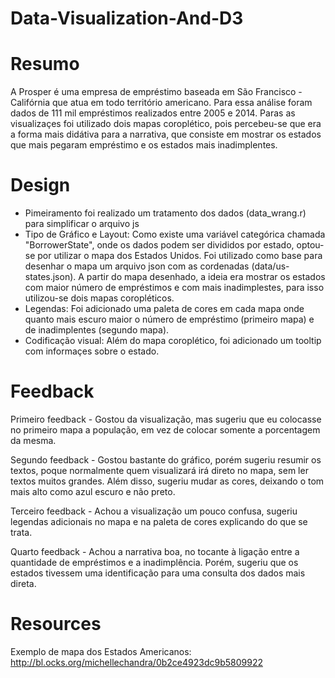 # Data-Visualization-And-D3

# Resumo
A Prosper é uma empresa de empréstimo baseada em São Francisco - Califórnia que atua em todo território americano. 
Para essa análise foram dados de 111 mil empréstimos realizados entre 2005 e 2014. Paras as visualizaçes foi utilizado
dois mapas coroplético, pois percebeu-se que era a forma mais didátiva para a narrativa, que consiste em mostrar os estados que mais pegaram empréstimo e os estados mais inadimplentes. 

# Design
- Pimeiramento foi realizado um tratamento dos dados (data_wrang.r) para simplificar o arquivo js
- Tipo de Gráfico e Layout: Como existe uma variável categórica chamada "BorrowerState", onde os dados podem ser divididos por estado, optou-se por utilizar o mapa dos Estados Unidos. Foi utilizado como base para desenhar o mapa um arquivo json com as cordenadas (data/us-states.json). A partir do mapa desenhado, a ideia era mostrar os estados com maior número de empréstimos e com mais inadimplestes, para isso utilizou-se dois mapas coropléticos.
- Legendas: Foi adicionado uma paleta de cores em cada mapa onde quanto mais escuro maior o número de empréstimo (primeiro mapa) e de inadimplentes (segundo mapa).
- Codificação visual: Além do mapa coroplético, foi adicionado um tooltip com informaçes sobre o estado.

# Feedback
Primeiro feedback - Gostou da visualização, mas sugeriu que eu colocasse no primeiro mapa a população, em vez de colocar somente a porcentagem da mesma.

Segundo feedback - Gostou bastante do gráfico, porém sugeriu resumir os textos, poque normalmente quem visualizará irá direto no mapa, sem ler textos muitos grandes. Além disso, sugeriu mudar as cores, deixando o tom mais alto como azul escuro e não preto.
 
Terceiro feedback - Achou a visualização um pouco confusa, sugeriu legendas adicionais no mapa e na paleta de cores explicando do que se trata. 

Quarto feedback - Achou a narrativa boa, no tocante à ligação entre a quantidade de empréstimos e a inadimplência. Porém, sugeriu que os estados tivessem uma identificação para uma consulta dos dados mais direta.

# Resources

Exemplo de mapa dos Estados Americanos: http://bl.ocks.org/michellechandra/0b2ce4923dc9b5809922
